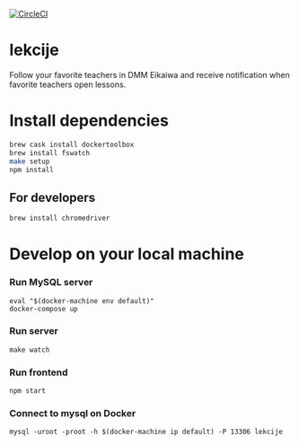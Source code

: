 [![CircleCI](https://circleci.com/gh/oinume/lekcije/tree/master.svg?style=svg)](https://circleci.com/gh/oinume/lekcije/tree/master)

# lekcije
Follow your favorite teachers in DMM Eikaiwa and receive notification when favorite teachers open lessons.

# Install dependencies

```bash
brew cask install dockertoolbox
brew install fswatch
make setup
npm install
```

## For developers
```bash
brew install chromedriver
```

# Develop on your local machine

### Run MySQL server

```
eval "$(docker-machine env default)"
docker-compose up
```

### Run server
```
make watch
```

### Run frontend
```
npm start
```

### Connect to mysql on Docker

```
mysql -uroot -proot -h $(docker-machine ip default) -P 13306 lekcije
```
